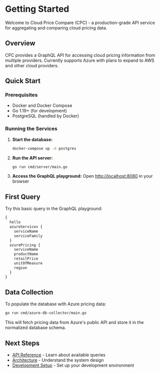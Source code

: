 # Getting Started

Welcome to Cloud Price Compare (CPC) - a production-grade API service for aggregating and comparing cloud pricing data.

## Overview

CPC provides a GraphQL API for accessing cloud pricing information from multiple providers. Currently supports Azure with plans to expand to AWS and other cloud providers.

## Quick Start

### Prerequisites

- Docker and Docker Compose
- Go 1.19+ (for development)
- PostgreSQL (handled by Docker)

### Running the Services

1. **Start the database:**
   ```bash
   docker-compose up -d postgres
   ```

2. **Run the API server:**
   ```bash
   go run cmd/server/main.go
   ```

3. **Access the GraphQL playground:**
   Open [http://localhost:8080](http://localhost:8080) in your browser

## First Query

Try this basic query in the GraphQL playground:

```graphql
{
  hello
  azureServices {
    serviceName
    serviceFamily
  }
  azurePricing {
    serviceName
    productName
    retailPrice
    unitOfMeasure
    region
  }
}
```

## Data Collection

To populate the database with Azure pricing data:

```bash
go run cmd/azure-db-collector/main.go
```

This will fetch pricing data from Azure's public API and store it in the normalized database schema.

## Next Steps

- [API Reference](/api-reference/overview) - Learn about available queries
- [Architecture](/architecture/overview) - Understand the system design
- [Development Setup](/development/setup) - Set up your development environment